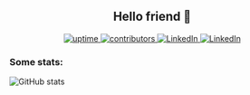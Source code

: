 <h2 align=center> Hello friend 💽 </h2>

<div align=center>
<a href="https://github.com/Skydler" target="_blank">
  <img alt="uptime" src="https://img.shields.io/badge/uptime-100%25-brightgreen"/>
</a>
<a href="https://github.com/Skydler" target="_blank">
  <img alt="contributors" src="https://img.shields.io/badge/contributors-∞-brightgreen"/>
</a>
<a href="https://www.linkedin.com/in/leonelmandarino" target="_blank">
   <img alt="LinkedIn" src="https://img.shields.io/badge/-LinkedIn-0077B5?style=flat-square&logo=Linkedin&logoColor=white">
</a>
<a href="mailto:leonelmandarino@gmail.com" target="_blank">
   <img alt="LinkedIn" src="https://img.shields.io/badge/-leonelmandarino@gmail.com-c14438?style=flat-square&logo=Gmail&logoColor=white&link=mailto:leonelmandarino@gmail.com">
</a>
  </div>

<h3>Some stats:</h3>

![GitHub stats](https://github-readme-stats.vercel.app/api?username=Skydler&show_icons=true)

<!--


**Skydler/Skydler** is a ✨ _special_ ✨ repository because its `README.md` (this file) appears on your GitHub profile.

Here are some ideas to get you started:

- 🔭 I’m currently working on ...
- 🌱 I’m currently learning ...
- 👯 I’m looking to collaborate on ...
- 🤔 I’m looking for help with ...
- 💬 Ask me about ...
- 📫 How to reach me: ...
- 😄 Pronouns: ...
- ⚡ Fun fact: ...
-->
